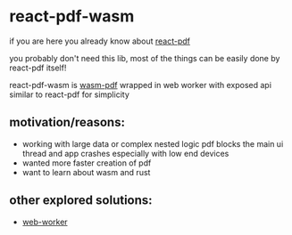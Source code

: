 # react-pdf-wasm

if you are here you already know about [react-pdf](https://github.com/diegomura/react-pdf)

you probably don't need this lib, most of the things can be easily done by react-pdf itself!

react-pdf-wasm is [wasm-pdf](https://github.com/jussiniinikoski/wasm-pdf) wrapped in web worker with exposed api similar to react-pdf for simplicity

## motivation/reasons:
- working with large data or complex nested logic pdf blocks the main ui thread and app crashes especially with low end devices
- wanted more faster creation of pdf
- want to learn about wasm and rust

## other explored solutions:
- [web-worker](https://github.com/KMJ-007/react-pdf-webworker)